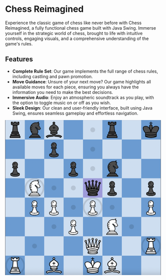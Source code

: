 # Chess Reimagined

Experience the classic game of chess like never before with Chess Reimagined, a fully functional chess game built with Java Swing. Immerse yourself in the strategic world of chess, brought to life with intuitive controls, engaging visuals, and a comprehensive understanding of the game's rules.

## Features
* **Complete Rule Set**: Our game implements the full range of chess rules, including castling and pawn promotion.
* **Move Guidance**: Unsure of your next move? Our game highlights all available moves for each piece, ensuring you always have the information you need to make the best decisions.
* **Immersive Audio**: Enjoy an atmospheric soundtrack as you play, with the option to toggle music on or off as you wish.
* **Sleek Design**: Our clean and user-friendly interface, built using Java Swing, ensures seamless gameplay and effortless navigation.

![Chess Reimagined Board](screenshots/Game.png)
